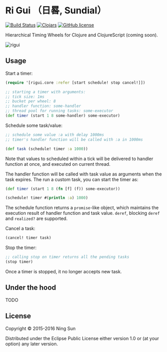 # Ri Gui （日晷, Sundial）

[![Build
Status](https://travis-ci.org/sunng87/rigui.png?branch=master)](https://travis-ci.org/sunng87/rigui)
[![Clojars](https://img.shields.io/clojars/v/rigui.svg)](https://clojars.org/rigui)
[![GitHub license](https://img.shields.io/github/license/sunng87/rigui.svg)](https://github.com/sunng87/rigui/blob/master/LICENSE)

Hierarchical Timing Wheels for Clojure and ClojureScript (coming soon).

![rigui](https://upload.wikimedia.org/wikipedia/commons/thumb/3/35/Beijing_sundial.jpg/318px-Beijing_sundial.jpg)

## Usage

Start a timer:

```clojure
(require '[rigui.core :refer [start schedule! stop cancel!]])

;; starting a timer with arguments:
;; tick size: 1ms
;; bucket per wheel: 8
;; handler function: some-handler
;; thread pool for running tasks: some-executor
(def timer (start 1 8 some-handler) some-executor)
```

Schedule some task/value:

```clojure
;; schedule some value :a with delay 1000ms
;; timer's handler function will be called with :a in 1000ms

(def task (schedule! timer :a 1000))
```

Note that values to scheduled within a tick will be delivered to
handler function at once, and executed on current thread.

The handler function will be called with task value as arguments when
the task expires. The run a custom task, you can start the timer as:

```clojure
(def timer (start 1 8 (fn [f] (f)) some-executor))

(schedule! timer #(println :a) 1000)
```

The schedule function returns a `promise`-like object, which maintains
the execution result of handler function and task value. `deref`,
blocking `deref` and `realized?` are supported.

Cancel a task:

```clojure
(cancel! timer task)
```

Stop the timer:

```clojure
;; calling stop on timer returns all the pending tasks
(stop timer)
```

Once a timer is stopped, it no longer accepts new task.

## Under the hood

TODO

## License

Copyright © 2015-2016 Ning Sun

Distributed under the Eclipse Public License either version 1.0 or (at
your option) any later version.
